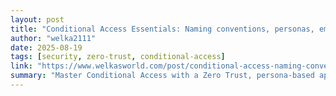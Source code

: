 ```yaml
---
layout: post
title: "Conditional Access Essentials: Naming conventions, personas, emergency access &#38; design process"
author: "welka2111"
date: 2025-08-19
tags: [security, zero-trust, conditional-access]
link: "https://www.welkasworld.com/post/conditional-access-naming-conventions-personas-design-process"
summary: "Master Conditional Access with a Zero Trust, persona-based approach. Learn how to structure policies, avoid security gaps, and keep everything organised with clear naming conventions. From discover..."
---
```

